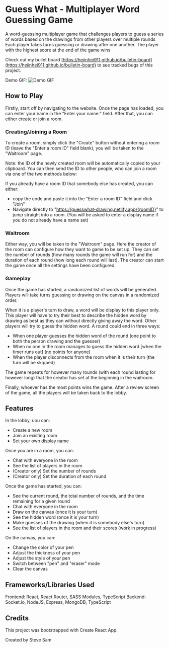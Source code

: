 # Guess What - Multiplayer Word Guessing Game

A word-guessing multiplayer game that challenges players to guess a series of words based on the drawings from other players over multiple rounds
Each player takes turns guessing or drawing after one another. The player with the highest score at the end of the game wins

Check out my bullet board [https://heiinhei911.github.io/bulletin-board](https://heiinhei911.github.io/bulletin-board) to see tracked bugs of this project.

Demo GIF:
![Demo GIF](./client/assets/demo.gif)

## How to Play

Firstly, start off by navigating to the website. Once the page has loaded, you can enter your name in the "Enter your name:" field. After that, you can either create or join a room.

### Creating/Joining a Room

To create a room, simply click the "Create" button without entering a room ID (leave the "Enter a room ID" field blank), you will be taken to the "Waitroom" page.

Note: the ID of the newly created room will be automatically copied to your clipboard. You can then send the ID to other people, who can join a room via one of the two methods below:

If you already have a room ID that somebody else has created, you can either:

- copy the code and paste it into the "Enter a room ID" field and click "Join"
- Navigate directly to "https://guesswhat-drawing.netlify.app/{roomID}" to jump straight into a room. (You will be asked to enter a display name if you do not already have a name set)

### Waitroom

Either way, you will be taken to the "Waitroom" page. Here the creator of the room can configure how they want to game to be set up. They can set the number of rounds (how many rounds the game will run for) and the duration of each round (how long each round will last). The creator can start the game once all the settings have been configured.

### Gameplay

Once the game has started, a randomized list of words will be generated. Players will take turns guessing or drawing on the canvas in a randomized order.

When it is a player's turn to draw, a word will be display to this player only. This player will have to try their best to describe the hidden word by drawing as best as they can without directly giving away the word. Other players will try to guess the hidden word. A round could end in three ways:

- When one player guesses the hidden word of the round (one point to both the person drawing and the guesser)
- When no one in the room manages to guess the hidden word [when the timer runs out] (no points for anyone)
- When the player disconnects from the room when it is their turn (the turn will be skipped)

The game repeats for however many rounds \(with each round lasting for however long\) that the creator has set at the beginning in the waitroom.

Finally, whoever has the most points wins the game. After a review screen of the game, all the players will be taken back to the lobby.

## Features

In the lobby, uou can:

- Create a new room
- Join an existing room
- Set your own display name

Once you are in a room, you can:

- Chat with everyone in the room
- See the list of players in the room
- (Creator only) Set the number of rounds
- (Creator only) Set the duration of each round

Once the game has started, you can:

- See the current round, the total number of rounds, and the time remaining for a given round
- Chat with everyone in the room
- Draw on the canvas (once it is your turn)
- See the hidden word (once it is your turn)
- Make guesses of the drawing (when it is somebody else's turn)
- See the list of players in the room and their scores (work in progress)

On the canvas, you can:

- Change the color of your pen
- Adjust the thickness of your pen
- Adjust the style of your pen
- Switch between "pen" and "eraser" mode
- Clear the canvas

## Frameworks/Libraries Used

Frontend: React, React Router, SASS Modules, TypeScript
Backend: Socket.io, NodeJS, Express, MongoDB, TypeScript

## Credits

This project was bootstrapped with Create React App.

Created by Steve Sam
